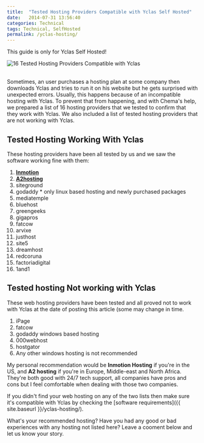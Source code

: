 ```yaml
---
title:  "Tested Hosting Providers Compatible with Yclas Self Hosted"
date:   2014-07-31 13:56:40
categories: Technical
tags: Technical, SelfHosted
permalink: /yclas-hosting/
---
```

<div class="alert alert-warning">
<strong><i class="glyphicon glyphicon-warning-sign"></i> </strong> This guide is only for Yclas Self Hosted!
</div>

![16 Tested Hosting Providers Compatible with Yclas](//open-classifieds.com/wp-content/uploads/2014/07/624x468xinternet-295264_1280-624x468.png.pagespeed.ic.zoiyEiNWzT.png)

<br>
Sometimes, an user purchases a hosting plan at some company then downloads Yclas and tries to run it on his website but he gets surprised with unexpected errors. Usually, this happens because of an incompatible hosting with Yclas. To prevent that from happening, and with Chema's help, we prepared a list of 16 hosting providers that we tested to confirm that they work with Yclas. We also included a list of tested hosting providers that are not working with Yclas.

## Tested Hosting Working With Yclas

These hosting providers have been all tested by us and we saw the software working fine with them:

1. **[Inmotion](https://inmotion-hosting.evyy.net/c/458796/260033/4222?u=https%3A%2F%2Fwww.inmotionhosting.com%2Fbusiness-hosting)**
2. **[A2hosting](https://partners.a2hosting.com/solutions.php?id=4636)**
3. siteground
4. godaddy * only linux based hosting and newly purchased packages
5. mediatemple
6. bluehost
7. greengeeks
8. gigapros
9. fatcow
10. arvixe
11. justhost
12. site5
13. dreamhost
14. redcoruna
15. factoriadigital
16. 1and1

## Tested hosting Not working with Yclas

These web hosting providers have been tested and all proved not to work with Yclas at the date of posting this article (some may change in time.

1. iPage
2. fatcow
3. godaddy windows based hosting
4. 000webhost
5. hostgator
6. Any other windows hosting is not recommended

My personal recommendation would be **Inmotion Hosting** if you're in the US, and **A2 hosting** if you're in Europe, Middle-east and North Africa. They're both good with 24/7 tech support, all companies have pros and cons but I feel comfortable when dealing with those two companies.

If you didn't find your web hosting on any of the two lists then make sure it's compatible with Yclas by checking the [software requirements]({{ site.baseurl }}/yclas-hosting/).

What's your recommended hosting? Have you had any good or bad experiences with any hosting not listed here? Leave a cooment below and let us know your story.

